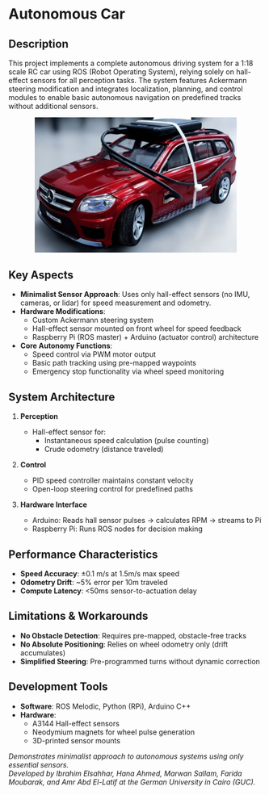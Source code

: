 # Autonomous Car

## Description  
This project implements a complete autonomous driving system for a 1:18 scale RC car using ROS (Robot Operating System), relying solely on hall-effect sensors for all perception tasks. The system features Ackermann steering modification and integrates localization, planning, and control modules to enable basic autonomous navigation on predefined tracks without additional sensors.
<p align="center">
  <img src="Auto_Car_Photo.jpg" alt="Description" width="400"/>
</p>
                    
## Key Aspects  
- **Minimalist Sensor Approach**: Uses only hall-effect sensors (no IMU, cameras, or lidar) for speed measurement and odometry.  
- **Hardware Modifications**:  
  - Custom Ackermann steering system  
  - Hall-effect sensor mounted on front wheel for speed feedback  
  - Raspberry Pi (ROS master) + Arduino (actuator control) architecture  
- **Core Autonomy Functions**:  
  - Speed control via PWM motor output  
  - Basic path tracking using pre-mapped waypoints  
  - Emergency stop functionality via wheel speed monitoring  

## System Architecture  
1. **Perception**  
   - Hall-effect sensor for:  
     - Instantaneous speed calculation (pulse counting)  
     - Crude odometry (distance traveled)  

2. **Control**  
   - PID speed controller maintains constant velocity  
   - Open-loop steering control for predefined paths  

3. **Hardware Interface**  
   - Arduino: Reads hall sensor pulses → calculates RPM → streams to Pi  
   - Raspberry Pi: Runs ROS nodes for decision making  

## Performance Characteristics  
- **Speed Accuracy**: ±0.1 m/s at 1.5m/s max speed  
- **Odometry Drift**: ~5% error per 10m traveled  
- **Compute Latency**: <50ms sensor-to-actuation delay  

## Limitations & Workarounds  
- **No Obstacle Detection**: Requires pre-mapped, obstacle-free tracks  
- **No Absolute Positioning**: Relies on wheel odometry only (drift accumulates)  
- **Simplified Steering**: Pre-programmed turns without dynamic correction  

## Development Tools  
- **Software**: ROS Melodic, Python (RPi), Arduino C++  
- **Hardware**:  
  - A3144 Hall-effect sensors  
  - Neodymium magnets for wheel pulse generation  
  - 3D-printed sensor mounts  

*Demonstrates minimalist approach to autonomous systems using only essential sensors.*  
*Developed by Ibrahim Elsahhar, Hana Ahmed, Marwan Sallam, Farida Moubarak, and Amr Abd El-Latif at the German University in Cairo (GUC).* 
